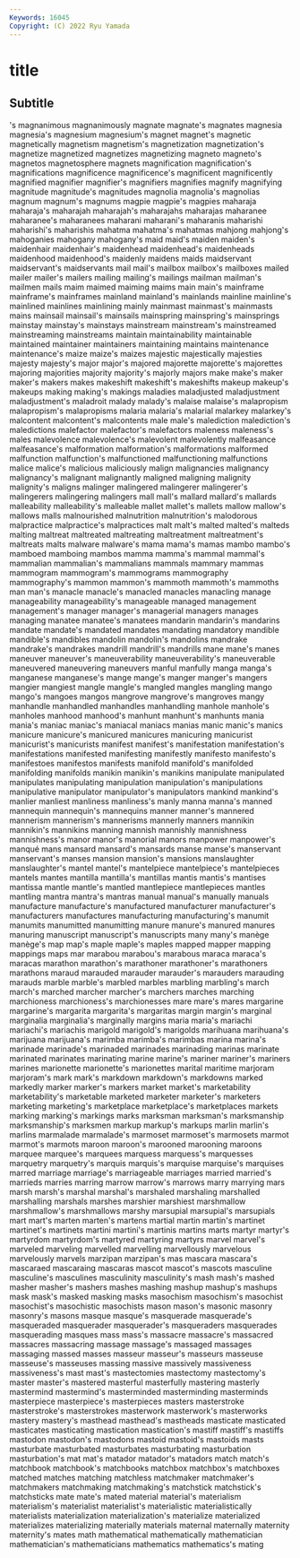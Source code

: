 ```yaml
---
Keywords: 16045
Copyright: (C) 2022 Ryu Yamada
---
```



# title

## Subtitle
's magnanimous magnanimously magnate magnate's magnates magnesia magnesia's
magnesium magnesium's magnet magnet's magnetic magnetically magnetism magnetism's magnetization magnetization's
magnetize magnetized magnetizes magnetizing magneto magneto's magnetos magnetosphere magnets magnification
magnification's magnifications magnificence magnificence's magnificent magnificently magnified magnifier magnifier's magnifiers
magnifies magnify magnifying magnitude magnitude's magnitudes magnolia magnolia's magnolias magnum
magnum's magnums magpie magpie's magpies maharaja maharaja's maharajah maharajah's maharajahs
maharajas maharanee maharanee's maharanees maharani maharani's maharanis maharishi maharishi's maharishis
mahatma mahatma's mahatmas mahjong mahjong's mahoganies mahogany mahogany's maid maid's
maiden maiden's maidenhair maidenhair's maidenhead maidenhead's maidenheads maidenhood maidenhood's maidenly
maidens maids maidservant maidservant's maidservants mail mail's mailbox mailbox's mailboxes
mailed mailer mailer's mailers mailing mailing's mailings mailman mailman's mailmen
mails maim maimed maiming maims main main's mainframe mainframe's mainframes
mainland mainland's mainlands mainline mainline's mainlined mainlines mainlining mainly mainmast
mainmast's mainmasts mains mainsail mainsail's mainsails mainspring mainspring's mainsprings mainstay
mainstay's mainstays mainstream mainstream's mainstreamed mainstreaming mainstreams maintain maintainability maintainable
maintained maintainer maintainers maintaining maintains maintenance maintenance's maize maize's maizes
majestic majestically majesties majesty majesty's major major's majored majorette majorette's
majorettes majoring majorities majority majority's majorly majors make make's maker
maker's makers makes makeshift makeshift's makeshifts makeup makeup's makeups making
making's makings maladies maladjusted maladjustment maladjustment's maladroit malady malady's malaise
malaise's malapropism malapropism's malapropisms malaria malaria's malarial malarkey malarkey's malcontent
malcontent's malcontents male male's malediction malediction's maledictions malefactor malefactor's malefactors
maleness maleness's males malevolence malevolence's malevolent malevolently malfeasance malfeasance's malformation
malformation's malformations malformed malfunction malfunction's malfunctioned malfunctioning malfunctions malice malice's
malicious maliciously malign malignancies malignancy malignancy's malignant malignantly maligned maligning
malignity malignity's maligns malinger malingered malingerer malingerer's malingerers malingering malingers
mall mall's mallard mallard's mallards malleability malleability's malleable mallet mallet's
mallets mallow mallow's mallows malls malnourished malnutrition malnutrition's malodorous malpractice
malpractice's malpractices malt malt's malted malted's malteds malting maltreat maltreated
maltreating maltreatment maltreatment's maltreats malts malware malware's mama mama's mamas
mambo mambo's mamboed mamboing mambos mamma mamma's mammal mammal's mammalian
mammalian's mammalians mammals mammary mammas mammogram mammogram's mammograms mammography mammography's
mammon mammon's mammoth mammoth's mammoths man man's manacle manacle's manacled
manacles manacling manage manageability manageability's manageable managed management management's manager
manager's managerial managers manages managing manatee manatee's manatees mandarin mandarin's
mandarins mandate mandate's mandated mandates mandating mandatory mandible mandible's mandibles
mandolin mandolin's mandolins mandrake mandrake's mandrakes mandrill mandrill's mandrills mane
mane's manes maneuver maneuver's maneuverability maneuverability's maneuverable maneuvered maneuvering maneuvers
manful manfully manga manga's manganese manganese's mange mange's manger manger's
mangers mangier mangiest mangle mangle's mangled mangles mangling mango mango's
mangoes mangos mangrove mangrove's mangroves mangy manhandle manhandled manhandles manhandling
manhole manhole's manholes manhood manhood's manhunt manhunt's manhunts mania mania's
maniac maniac's maniacal maniacs manias manic manic's manics manicure manicure's
manicured manicures manicuring manicurist manicurist's manicurists manifest manifest's manifestation manifestation's
manifestations manifested manifesting manifestly manifesto manifesto's manifestoes manifestos manifests manifold
manifold's manifolded manifolding manifolds manikin manikin's manikins manipulate manipulated manipulates
manipulating manipulation manipulation's manipulations manipulative manipulator manipulator's manipulators mankind mankind's
manlier manliest manliness manliness's manly manna manna's manned mannequin mannequin's
mannequins manner manner's mannered mannerism mannerism's mannerisms mannerly manners mannikin
mannikin's mannikins manning mannish mannishly mannishness mannishness's manor manor's manorial
manors manpower manpower's manqué mans mansard mansard's mansards manse manse's
manservant manservant's manses mansion mansion's mansions manslaughter manslaughter's mantel mantel's
mantelpiece mantelpiece's mantelpieces mantels mantes mantilla mantilla's mantillas mantis mantis's
mantises mantissa mantle mantle's mantled mantlepiece mantlepieces mantles mantling mantra
mantra's mantras manual manual's manually manuals manufacture manufacture's manufactured manufacturer
manufacturer's manufacturers manufactures manufacturing manufacturing's manumit manumits manumitted manumitting manure
manure's manured manures manuring manuscript manuscript's manuscripts many many's manège
manège's map map's maple maple's maples mapped mapper mapping mappings
maps mar marabou marabou's marabous maraca maraca's maracas marathon marathon's
marathoner marathoner's marathoners marathons maraud marauded marauder marauder's marauders marauding
marauds marble marble's marbled marbles marbling marbling's march march's marched
marcher marcher's marchers marches marching marchioness marchioness's marchionesses mare mare's
mares margarine margarine's margarita margarita's margaritas margin margin's marginal marginalia
marginalia's marginally margins maria maria's mariachi mariachi's mariachis marigold marigold's
marigolds marihuana marihuana's marijuana marijuana's marimba marimba's marimbas marina marina's
marinade marinade's marinaded marinades marinading marinas marinate marinated marinates marinating
marine marine's mariner mariner's mariners marines marionette marionette's marionettes marital
maritime marjoram marjoram's mark mark's markdown markdown's markdowns marked markedly
marker marker's markers market market's marketability marketability's marketable marketed marketer
marketer's marketers marketing marketing's marketplace marketplace's marketplaces markets marking marking's
markings marks marksman marksman's marksmanship marksmanship's marksmen markup markup's markups
marlin marlin's marlins marmalade marmalade's marmoset marmoset's marmosets marmot marmot's
marmots maroon maroon's marooned marooning maroons marquee marquee's marquees marquess
marquess's marquesses marquetry marquetry's marquis marquis's marquise marquise's marquises marred
marriage marriage's marriageable marriages married married's marrieds marries marring marrow
marrow's marrows marry marrying mars marsh marsh's marshal marshal's marshaled
marshaling marshalled marshalling marshals marshes marshier marshiest marshmallow marshmallow's marshmallows
marshy marsupial marsupial's marsupials mart mart's marten marten's martens martial
martin martin's martinet martinet's martinets martini martini's martinis martins marts
martyr martyr's martyrdom martyrdom's martyred martyring martyrs marvel marvel's marveled
marveling marvelled marvelling marvellously marvelous marvelously marvels marzipan marzipan's mas
mascara mascara's mascaraed mascaraing mascaras mascot mascot's mascots masculine masculine's
masculines masculinity masculinity's mash mash's mashed masher masher's mashers mashes
mashing mashup mashup's mashups mask mask's masked masking masks masochism
masochism's masochist masochist's masochistic masochists mason mason's masonic masonry masonry's
masons masque masque's masquerade masquerade's masqueraded masquerader masquerader's masqueraders masquerades
masquerading masques mass mass's massacre massacre's massacred massacres massacring massage
massage's massaged massages massaging massed masses masseur masseur's masseurs masseuse
masseuse's masseuses massing massive massively massiveness massiveness's mast mast's mastectomies
mastectomy mastectomy's master master's mastered masterful masterfully mastering masterly mastermind
mastermind's masterminded masterminding masterminds masterpiece masterpiece's masterpieces masters masterstroke masterstroke's
masterstrokes masterwork masterwork's masterworks mastery mastery's masthead masthead's mastheads masticate
masticated masticates masticating mastication mastication's mastiff mastiff's mastiffs mastodon mastodon's
mastodons mastoid mastoid's mastoids masts masturbate masturbated masturbates masturbating masturbation
masturbation's mat mat's matador matador's matadors match match's matchbook matchbook's
matchbooks matchbox matchbox's matchboxes matched matches matching matchless matchmaker matchmaker's
matchmakers matchmaking matchmaking's matchstick matchstick's matchsticks mate mate's mated material
material's materialism materialism's materialist materialist's materialistic materialistically materialists materialization materialization's
materialize materialized materializes materializing materially materials maternal maternally maternity maternity's
mates math mathematical mathematically mathematician mathematician's mathematicians mathematics mathematics's mating
